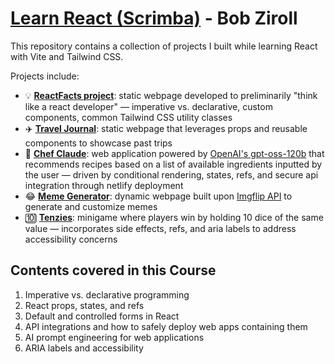 # [Learn React (Scrimba)](https://scrimba.com/learn-react-c0e) - Bob Ziroll

This repository contains a collection of projects I built while learning React with Vite and Tailwind CSS.

Projects include:

- 💡 **[ReactFacts project](https://rc-reactfacts.netlify.app/)**: static webpage developed to preliminarily "think like a react developer" — imperative vs. declarative, custom components, common Tailwind CSS utility classes<br>
- ✈️ **[Travel Journal](https://rc-traveljournal.netlify.app/)**: static webpage that leverages props and reusable components to showcase past trips
- 🤖 **[Chef Claude](https://rc-chefclaude.netlify.app/)**: web application powered by [OpenAI's gpt-oss-120b](https://huggingface.co/openai/gpt-oss-120b) that recommends recipes based on a list of available ingredients inputted by the user — driven by conditional rendering, states, refs, and secure api integration through netlify deployment
- 😂 **[Meme Generator](https://rc-memegenerator.netlify.app/)**: dynamic webpage built upon [Imgflip API](https://imgflip.com/api) to generate and customize memes
- 🔟 **[Tenzies](https://rc-tenzies.netlify.app/)**: minigame where players win by holding 10 dice of the same value — incorporates side effects, refs, and aria labels to address accessibility concerns

## Contents covered in this Course

1. Imperative vs. declarative programming
2. React props, states, and refs
3. Default and controlled forms in React
4. API integrations and how to safely deploy web apps containing them
5. AI prompt engineering for web applications
6. ARIA labels and accessibility

